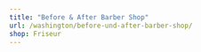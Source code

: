 ```yaml
---
title: "Before & After Barber Shop"
url: /washington/before-und-after-barber-shop/
shop: Friseur
---
```

